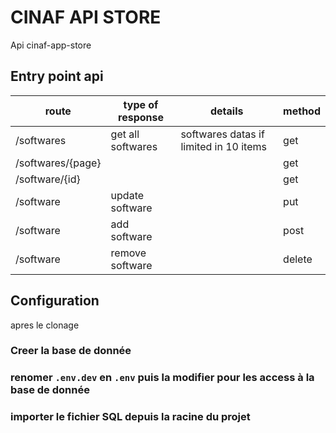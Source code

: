 # CINAF API STORE 

Api cinaf-app-store

## Entry point api

| route             | type of response  | details                                | method |
| ----------------- | ----------------- | -------------------------------------- | ------ |
| /softwares        | get all softwares | softwares datas if limited in 10 items | get    |
| /softwares/{page} |                   |                                        | get    |
| /software/{id}    |                   |                                        | get    |
| /software         | update software   |                                        | put    |
| /software         | add software      |                                        | post   |
| /software         | remove software   |                                        | delete |


## Configuration

apres le clonage

### Creer la base de donnée

### renomer `.env.dev` en `.env` puis la modifier pour les access à la base de donnée

### importer le fichier SQL depuis la racine du projet
